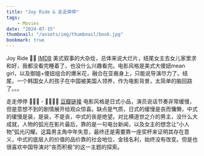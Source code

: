 ```yaml
---
title: "Joy Ride & 走走停停"
tags:
    - Movies
date: "2024-07-15"
thumbnail: "/assets/img/thumbnail/book.jpg"
bookmark: true
---
```


Joy Ride
🌟🌟
<a href="https://www.imdb.com/title/tt15268244/" target="_blank">IMDB</a>
美式叙事的大杂烩，总体来说大烂片，结尾女主去女儿家里求和好，我都没看完睡着了，也没什么兴趣看完。电影风格是美式大傻妞mean girl，以及御姐+傻妞组合的爆米花，融合在亚裔身上，只能说导演尽力了。结尾，一个韩国女人的孩子在中国被美国人领养，作为电影背景，太简单的脑回路了。。。





走走停停
🌟🌟🌟 - 🌟🌟🌟🌟
<a href="https://movie.douban.com/subject/35956190/" target="_blank">豆瓣链接</a>
电影风格是日式小品，演员说话节奏非常缓慢，但是意想不到的剧情展开给观众惊喜。缺点是气质，日式的缓慢是丧而慵懒，中式的缓慢是装，是装，不是丧，中式的丧是绝望。对比横道世之介的男主，没什么大成就，人物的弧光在影片最后，靠的是一句电台新闻，以及女主的想念让“小人物”弧光闪耀。这篇男主角中年失意，最终还是需要靠一座奖杯来证明其存在意义，中式的底层人的价值的品价靠的社会地位、金钱名利，始终没有改变。但是也很喜欢中国导演对“丧而积极”的这一主题的探索。